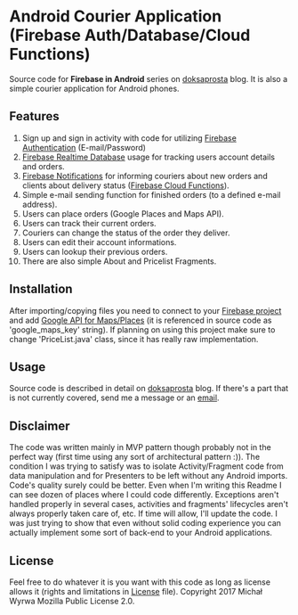 # Android Courier Application (Firebase Auth/Database/Cloud Functions)
Source code for **Firebase in Android** series on [doksaprosta](http://doksaprosta.wordpress.com) blog.
It is also a simple courier application for Android phones.
## Features
1. Sign up and sign in activity with code for utilizing [Firebase Authentication](https://firebase.google.com/docs/auth/) (E-mail/Password)
2. [Firebase Realtime Database](https://firebase.google.com/docs/database/) usage for tracking users account details and orders.
3. [Firebase Notifications](https://firebase.google.com/docs/cloud-messaging/) for informing couriers about new orders and clients about delivery status ([Firebase Cloud Functions](https://firebase.google.com/docs/functions/)).
4. Simple e-mail sending function for finished orders (to a defined e-mail address).
5. Users can place orders (Google Places and Maps API).
6. Users can track their current orders.
7. Couriers can change the status of the order they deliver.
8. Users can edit their account informations.
9. Users can lookup their previous orders.
10. There are also simple About and Pricelist Fragments.
## Installation
After importing/copying files you need to connect to your [Firebase project](https://firebase.google.com/docs/android/setup) and add [Google API for Maps/Places](https://developers.google.com/places/) (it is referenced in source code as 'google_maps_key' string).
If planning on using this project make sure to change 'PriceList.java' class, since it has really raw implementation.
## Usage
Source code is described in detail on [doksaprosta](http://doksaprosta.wordpress.com) blog. If there's a part that is not currently covered, send me a message or an [email](mailto:tryoutsapps@gmail.com).
## Disclaimer
The code was written mainly in MVP pattern though probably not in the perfect way (first time using any sort of architectural pattern :)). 
The condition I was trying to satisfy was to isolate Activity/Fragment code from data manipulation and for Presenters to be left without any Android imports.
Code's quality surely could be better. Even when I'm writing this Readme I can see dozen of places where I could code differently. 
Exceptions aren't handled properly in several cases, activities and fragments' lifecycles aren't always properly taken care of, etc. If time will allow, I'll update the code. I was just trying to show that even without solid coding experience you can actually implement some sort of back-end to your Android applications.
## License
Feel free to do whatever it is you want with this code as long as license allows it (rights and limitations in [License]() file).
Copyright 2017 Michał Wyrwa
Mozilla Public License 2.0.

